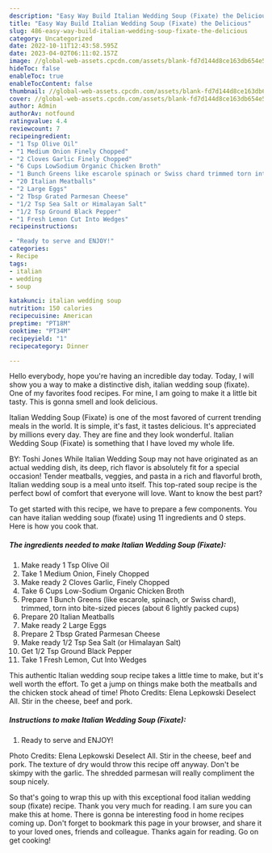 ```yaml
---
description: "Easy Way Build Italian Wedding Soup (Fixate) the Delicious"
title: "Easy Way Build Italian Wedding Soup (Fixate) the Delicious"
slug: 486-easy-way-build-italian-wedding-soup-fixate-the-delicious
category: Uncategorized
date: 2022-10-11T12:43:58.595Z
date: 2023-04-02T06:11:02.157Z
image: //global-web-assets.cpcdn.com/assets/blank-fd7d144d8ce163db654e5a02c40b08a2775adb7897d16e4062681dc7e1b2800f.png
hideToc: false
enableToc: true
enableTocContent: false
thumbnail: //global-web-assets.cpcdn.com/assets/blank-fd7d144d8ce163db654e5a02c40b08a2775adb7897d16e4062681dc7e1b2800f.png
cover: //global-web-assets.cpcdn.com/assets/blank-fd7d144d8ce163db654e5a02c40b08a2775adb7897d16e4062681dc7e1b2800f.png
author: Admin
authorAv: notfound
ratingvalue: 4.4
reviewcount: 7
recipeingredient:
- "1 Tsp Olive Oil"
- "1 Medium Onion Finely Chopped"
- "2 Cloves Garlic Finely Chopped"
- "6 Cups LowSodium Organic Chicken Broth"
- "1 Bunch Greens like escarole spinach or Swiss chard trimmed torn into bitesized pieces about 6 lightly packed cups"
- "20 Italian Meatballs"
- "2 Large Eggs"
- "2 Tbsp Grated Parmesan Cheese"
- "1/2 Tsp Sea Salt or Himalayan Salt"
- "1/2 Tsp Ground Black Pepper"
- "1 Fresh Lemon Cut Into Wedges"
recipeinstructions:

- "Ready to serve and ENJOY!"
categories:
- Recipe
tags:
- italian
- wedding
- soup

katakunci: italian wedding soup 
nutrition: 150 calories
recipecuisine: American
preptime: "PT18M"
cooktime: "PT34M"
recipeyield: "1"
recipecategory: Dinner

---
```



Hello everybody, hope you're having an incredible day today. Today, I will show you a way to make a distinctive dish, italian wedding soup (fixate). One of my favorites food recipes. For mine, I am going to make it a little bit tasty. This is gonna smell and look delicious.

Italian Wedding Soup (Fixate) is one of the most favored of current trending meals in the world. It is simple, it's fast, it tastes delicious. It's appreciated by millions every day. They are fine and they look wonderful. Italian Wedding Soup (Fixate) is something that I have loved my whole life.

BY: Toshi Jones While Italian Wedding Soup may not have originated as an actual wedding dish, its deep, rich flavor is absolutely fit for a special occasion! Tender meatballs, veggies, and pasta in a rich and flavorful broth, Italian wedding soup is a meal unto itself. This top-rated soup recipe is the perfect bowl of comfort that everyone will love. Want to know the best part?


To get started with this recipe, we have to prepare a few components. You can have italian wedding soup (fixate) using 11 ingredients and 0 steps. Here is how you cook that.

<!--inarticleads1-->

##### The ingredients needed to make Italian Wedding Soup (Fixate):

1. Make ready 1 Tsp Olive Oil
1. Take 1 Medium Onion, Finely Chopped
1. Make ready 2 Cloves Garlic, Finely Chopped
1. Take 6 Cups Low-Sodium Organic Chicken Broth
1. Prepare 1 Bunch Greens (like escarole, spinach, or Swiss chard), trimmed, torn into bite-sized pieces (about 6 lightly packed cups)
1. Prepare 20 Italian Meatballs
1. Make ready 2 Large Eggs
1. Prepare 2 Tbsp Grated Parmesan Cheese
1. Make ready 1/2 Tsp Sea Salt (or Himalayan Salt)
1. Get 1/2 Tsp Ground Black Pepper
1. Take 1 Fresh Lemon, Cut Into Wedges


This authentic Italian wedding soup recipe takes a little time to make, but it&#39;s well worth the effort. To get a jump on things make both the meatballs and the chicken stock ahead of time! Photo Credits: Elena Lepkowski Deselect All. Stir in the cheese, beef and pork. 

<!--inarticleads2-->

##### Instructions to make Italian Wedding Soup (Fixate):


1. Ready to serve and ENJOY!

Photo Credits: Elena Lepkowski Deselect All. Stir in the cheese, beef and pork. The texture of dry would throw this recipe off anyway. Don&#39;t be skimpy with the garlic. The shredded parmesan will really compliment the soup nicely. 

So that's going to wrap this up with this exceptional food italian wedding soup (fixate) recipe. Thank you very much for reading. I am sure you can make this at home. There is gonna be interesting food in home recipes coming up. Don't forget to bookmark this page in your browser, and share it to your loved ones, friends and colleague. Thanks again for reading. Go on get cooking!
